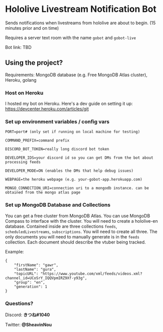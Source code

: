 # Hololive Livestream Notification Bot

Sends notifications when livestreams from hololive are about to begin. (15 minutes prior and on time)

Requires a server text room with the name `gobot` and `gobot-live`

Bot link: <a>TBD</a>

## Using the project?

Requirements: MongoDB database (e.g. Free MongoDB Atlas cluster), Heroku, golang

### Host on Heroku

I hosted my bot on Heroku. Here's a dev guide on setting it up: https://devcenter.heroku.com/articles/git

### Set up environment variables / config vars

```
PORT=port# (only set if running on local machine for testing)

COMMAND_PREFIX=command prefix

DISCORD_BOT_TOKEN=really long discord bot token

DEVELOPER_IDS=your discord id so you can get DMs from the bot about processing feeds

DEVELOPER_MODE=ON (enables the DMs that help debug issues)

WEBPAGE=the heroku webpage (e.g. your-gobot-app.herokuapp.com)

MONGO_CONNECTION_URI=connection uri to a mongodb instance. can be obtained from the mongo atlas page
```

### Set up MongoDB Database and Collections

You can get a free cluster from MongoDB Atlas.
You can use MongoDB Compass to interface with the cluster.
You will need to create a hololive-en database. Contained inside are three collections `feeds`, `scheduledLivestreams`, `subscriptions`. You will need to create all three.
The only documents you will need to manually generate is in the `feeds` collection. Each document should describe the vtuber being tracked.

Example:
```
{
    "firstName": "gawr",
    "lastName": "gura",
    "topicURL": "https://www.youtube.com/xml/feeds/videos.xml?channel_id=UCoSrY_IQQVpmIRZ9Xf-y93g",
    "group": "en",
    "generation": 1
}
```

### Questions?

Discord: <b>きつね#1040</b>

Twitter: <b>@SheavinNou</b>
